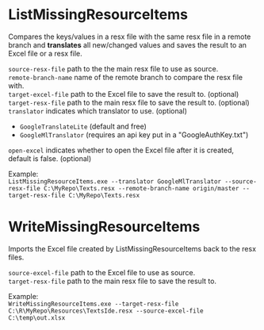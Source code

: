 # ListMissingResourceItems
Compares the keys/values in a resx file with the same resx file in a remote branch and **translates** all new/changed values and saves the result to an Excel file or a resx file.

`source-resx-file` path to the the main resx file to use as source.  
`remote-branch-name` name of the remote branch to compare the resx file with.  
`target-excel-file` path to the Excel file to save the result to. (optional)  
`target-resx-file` path to the main resx file to save the result to. (optional)  
`translator` indicates which translator to use. (optional)  
* `GoogleTranslateLite` (default and free)
* `GoogleMlTranslator` (requires an api key put in a "GoogleAuthKey.txt")  

`open-excel` indicates whether to open the Excel file after it is created, default is false. (optional)

Example:  
`ListMissingResourceItems.exe --translator GoogleMlTranslator --source-resx-file C:\MyRepo\Texts.resx --remote-branch-name origin/master --target-resx-file C:\MyRepo\Texts.resx`

# WriteMissingResourceItems
Imports the Excel file created by ListMissingResourceItems back to the resx files.  

`source-excel-file` path to the Excel file to use as source.  
`target-resx-file` path to the main resx file to save the result to.  

Example:  
`WriteMissingResourceItems.exe --target-resx-file C:\R\MyRepo\Resources\TextsIde.resx --source-excel-file C:\temp\out.xlsx`
